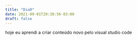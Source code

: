 ```yaml
---
title: "Dia0"
date: 2021-09-01T20:38:56-03:00
draft: false
---
```

hoje eu aprendi a criar conteúdo novo pelo visual studio code
